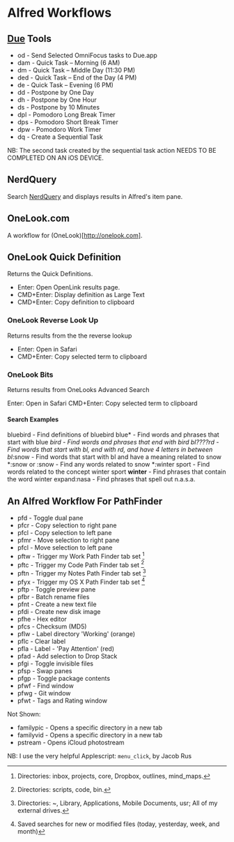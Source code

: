 # Alfred Workflows

## [Due](http://www.dueapp.com) Tools

* od    - Send Selected OmniFocus tasks to Due.app
* dam   - Quick Task – Morning (6 AM)
* dm    - Quick Task – Middle Day (11:30 PM)
* ded   - Quick Task – End of the Day (4 PM)
* de    - Quick Task – Evening (6 PM)
* dd    - Postpone by One Day
* dh    - Postpone by One Hour
* ds    - Postpone by 10 Minutes
* dpl   - Pomodoro Long Break Timer
* dps   - Pomodoro Short Break Timer
* dpw   - Pomodoro Work Timer
* dq    - Create a Sequential Task

NB: The second task created by the sequential task action NEEDS TO BE COMPLETED ON AN iOS DEVICE.

## NerdQuery

Search [NerdQuery](http://nerdquery.com) and displays results in Alfred's item pane.


## OneLook.com

A workflow for (OneLook)[http://onelook.com].
## OneLook Quick Definition ##

Returns the Quick Definitions.

* Enter:		Open OpenLink results page.
* CMD+Enter: 	Display definition as Large Text
* CMD+Enter:	Copy definition to clipboard



### OneLook Reverse Look Up ###

Returns results from the the reverse lookup

* Enter:     	Open in Safari
* CMD+Enter:	Copy selected term to clipboard



### OneLook Bits ### 

Returns results from OneLooks Advanced Search

Enter:   	Open in Safari
CMD+Enter:	Copy selected term to clipboard

#### Search Examples

bluebird			- Find definitions of bluebird
blue*			- Find words and phrases that start with blue
*bird			- Find words and phrases that end with bird
bl????rd			- Find words that start with bl, end with rd, and 
				  have 4 letters in between
bl*:snow			- Find words that start with bl and have a meaning 
				  related to snow
*:snow or :snow	- Find any words related to snow
*:winter sport	- Find words related to the concept winter sport
**winter**		- Find phrases that contain the word winter
expand:nasa		- Find phrases that spell out n.a.s.a.

## An Alfred Workflow For PathFinder

* pfd   - Toggle dual pane
* pfcr  - Copy selection to right pane
* pfcl  - Copy selection to left pane
* pfmr  - Move selection to right pane
* pfcl  - Move selection to left pane 
* pftw  - Trigger my Work Path Finder tab set [^1]
* pftc  - Trigger my Code Path Finder tab set [^2]
* pftn  - Trigger my Notes Path Finder tab set [^3]
* pfyx  - Trigger my OS X Path Finder tab set [^4]
* pftp  - Toggle preview pane
* pfbr  - Batch rename files
* pfnt  - Create a new text file
* pfdi  - Create new disk image
* pfhe  - Hex editor
* pfcs  - Checksum (MD5)
* pflw  - Label directory 'Working' (orange)
* pflc  - Clear label
* pfla  - Label - 'Pay Attention' (red)
* pfad  - Add selection to Drop Stack
* pfgi  - Toggle invisible files
* pfsp  - Swap panes
* pfgp  - Toggle package contents
* pfwf  - Find window
* pfwg  - Git window
* pfwt  - Tags and Rating window

Not Shown: 

* familypic - Opens a specific directory in a new tab
* familyvid - Opens a specific directory in a new tab
* pstream   - Opens iCloud photostream

NB: I use the very helpful Applescript: `menu_click`, by Jacob Rus

[^1]: Directories: inbox, projects, core, Dropbox, outlines, mind_maps.

[^2]: Directories: scripts, code, bin.

[^3]: Directories: ~, Library, Applications, Mobile Documents, usr; All of my external drives.

[^4]: Saved searches for new or modified files (today, yesterday, week, and month)

